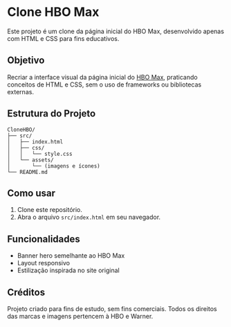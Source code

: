 # Clone HBO Max

Este projeto é um clone da página inicial do HBO Max, desenvolvido apenas com HTML e CSS para fins educativos.

## Objetivo

Recriar a interface visual da página inicial do [HBO Max](https://www.max.com/br/pt), praticando conceitos de HTML e CSS, sem o uso de frameworks ou bibliotecas externas.

## Estrutura do Projeto

```
CloneHBO/
├── src/
│   ├── index.html
│   ├── css/
│   │   └── style.css
│   └── assets/
│       └── (imagens e ícones)
└── README.md
```

## Como usar

1. Clone este repositório.
2. Abra o arquivo `src/index.html` em seu navegador.

## Funcionalidades

- Banner hero semelhante ao HBO Max
- Layout responsivo
- Estilização inspirada no site original

## Créditos

Projeto criado para fins de estudo, sem fins comerciais. Todos os direitos das marcas e imagens pertencem à HBO e Warner.